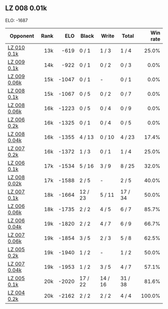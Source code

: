 ## LZ 008 0.01k ##

ELO: -1687

Opponent | Rank | ELO | Black | Write | Total | Win rate
---------|-----:|----:|-------|-------|-------|-------:
[LZ 010 0.1k](LZ%20010%200.1k.md) | 13k | -619 | 0 / 1 | 1 / 3 | 1 / 4 | 25.0%
[LZ 009 0.1k](LZ%20009%200.1k.md) | 14k | -922 | 0 / 1 | 0 / 2 | 0 / 3 | 0.0%
[LZ 009 0.06k](LZ%20009%200.06k.md) | 15k | -1047 | 0 / 1 | - | 0 / 1 | 0.0%
[LZ 008 0.1k](LZ%20008%200.1k.md) | 15k | -1067 | 0 / 5 | 0 / 2 | 0 / 7 | 0.0%
[LZ 008 0.06k](LZ%20008%200.06k.md) | 16k | -1223 | 0 / 5 | 0 / 4 | 0 / 9 | 0.0%
[LZ 006 0.2k](LZ%20006%200.2k.md) | 16k | -1325 | 0 / 1 | 0 / 4 | 0 / 5 | 0.0%
[LZ 008 0.04k](LZ%20008%200.04k.md) | 16k | -1355 | 4 / 13 | 0 / 10 | 4 / 23 | 17.4%
[LZ 007 0.2k](LZ%20007%200.2k.md) | 16k | -1372 | 1 / 3 | 0 / 1 | 1 / 4 | 25.0%
[LZ 006 0.1k](LZ%20006%200.1k.md) | 17k | -1534 | 5 / 16 | 3 / 9 | 8 / 25 | 32.0%
[LZ 008 0.02k](LZ%20008%200.02k.md) | 17k | -1588 | 2 / 5 | - | 2 / 5 | 40.0%
[LZ 007 0.1k](LZ%20007%200.1k.md) | 18k | -1664 | 12 / 23 | 5 / 11 | 17 / 34 | 50.0%
[LZ 006 0.06k](LZ%20006%200.06k.md) | 18k | -1735 | 2 / 2 | 4 / 5 | 6 / 7 | 85.7%
[LZ 006 0.04k](LZ%20006%200.04k.md) | 19k | -1820 | 2 / 2 | 4 / 7 | 6 / 9 | 66.7%
[LZ 007 0.06k](LZ%20007%200.06k.md) | 19k | -1854 | 3 / 5 | 2 / 3 | 5 / 8 | 62.5%
[LZ 005 0.2k](LZ%20005%200.2k.md) | 19k | -1940 | 1 / 2 | - | 1 / 2 | 50.0%
[LZ 007 0.04k](LZ%20007%200.04k.md) | 19k | -1953 | 1 / 2 | 3 / 5 | 4 / 7 | 57.1%
[LZ 005 0.1k](LZ%20005%200.1k.md) | 20k | -2020 | 17 / 22 | 14 / 16 | 31 / 38 | 81.6%
[LZ 004 0.2k](LZ%20004%200.2k.md) | 20k | -2162 | 2 / 2 | 2 / 2 | 4 / 4 | 100.0%
